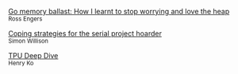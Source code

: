 [Go memory ballast: How I learnt to stop worrying and love the heap](https://blog.twitch.tv/en/2019/04/10/go-memory-ballast-how-i-learnt-to-stop-worrying-and-love-the-heap/)\
<sub>Ross Engers</sub>

[Coping strategies for the serial project hoarder](https://simonwillison.net/2022/Nov/26/productivity/)\
<sub>Simon Willison</sub>

[TPU Deep Dive](https://henryhmko.github.io/posts/tpu/tpu.html)\
<sub>Henry Ko</sub>

